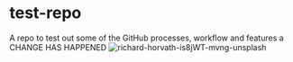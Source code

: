 # test-repo
A repo to test out some of the GitHub processes, workflow and features
a CHANGE HAS HAPPENED ![richard-horvath-is8jWT-mvng-unsplash](https://user-images.githubusercontent.com/102745186/161077707-a99ce191-3761-4b8d-bdd5-9829979691ef.jpg)
